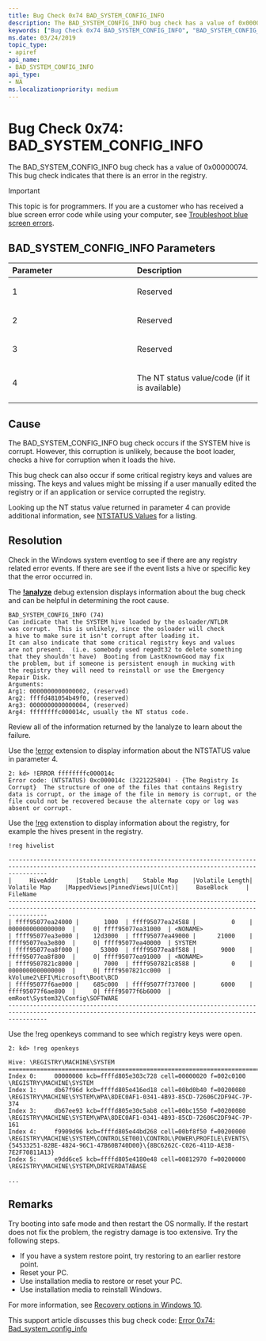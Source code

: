 ```yaml
---
title: Bug Check 0x74 BAD_SYSTEM_CONFIG_INFO
description: The BAD_SYSTEM_CONFIG_INFO bug check has a value of 0x00000074. This bug check indicates that there is an error in the registry.
keywords: ["Bug Check 0x74 BAD_SYSTEM_CONFIG_INFO", "BAD_SYSTEM_CONFIG_INFO"]
ms.date: 03/24/2019
topic_type:
- apiref
api_name:
- BAD_SYSTEM_CONFIG_INFO
api_type:
- NA
ms.localizationpriority: medium
---  
```


# Bug Check 0x74: BAD\_SYSTEM\_CONFIG\_INFO

The BAD\_SYSTEM\_CONFIG\_INFO bug check has a value of 0x00000074. This bug check indicates that there is an error in the registry.

> [!IMPORTANT]
> This topic is for programmers. If you are a customer who has received a blue screen error code while using your computer, see [Troubleshoot blue screen errors](https://www.windows.com/stopcode).


## BAD\_SYSTEM\_CONFIG\_INFO Parameters


<table>
<colgroup>
<col width="50%" />
<col width="50%" />
</colgroup>
<thead>
<tr class="header">
<th align="left">Parameter</th>
<th align="left">Description</th>
</tr>
</thead>
<tbody>
<tr class="odd">
<td align="left"><p>1</p></td>
<td align="left"><p>Reserved</p></td>
</tr>
<tr class="even">
<td align="left"><p>2</p></td>
<td align="left"><p>Reserved</p></td>
</tr>
<tr class="odd">
<td align="left"><p>3</p></td>
<td align="left"><p>Reserved</p></td>
</tr>
<tr class="even">
<td align="left"><p>4</p></td>
<td align="left"><p>The NT status value/code (if it is available)</p></td>
</tr>
</tbody>
</table>

 

Cause
-----

The BAD\_SYSTEM\_CONFIG\_INFO bug check occurs if the SYSTEM hive is corrupt. However, this corruption is unlikely, because the boot loader, checks a hive for corruption when it loads the hive.

This bug check can also occur if some critical registry keys and values are missing. The keys and values might be missing if a user manually edited the registry or if an application or service corrupted the registry.

Looking up the NT status value returned in parameter 4 can provide additional information, see [NTSTATUS Values](/openspecs/windows_protocols/ms-erref/596a1078-e883-4972-9bbc-49e60bebca55) for a listing. 

Resolution
----------

Check in the Windows system eventlog to see if there are any registry related error events. If there are see if the event lists a hive or specific key that the error occurred in.

The [**!analyze**](-analyze.md) debug extension displays information about the bug check and can be helpful in determining the root cause.

```dbgcmd
BAD_SYSTEM_CONFIG_INFO (74)
Can indicate that the SYSTEM hive loaded by the osloader/NTLDR
was corrupt.  This is unlikely, since the osloader will check
a hive to make sure it isn't corrupt after loading it.
It can also indicate that some critical registry keys and values
are not present.  (i.e. somebody used regedt32 to delete something
that they shouldn't have)  Booting from LastKnownGood may fix
the problem, but if someone is persistent enough in mucking with
the registry they will need to reinstall or use the Emergency
Repair Disk.
Arguments:
Arg1: 0000000000000002, (reserved)
Arg2: ffffd481054b49f0, (reserved)
Arg3: 0000000000000004, (reserved)
Arg4: ffffffffc000014c, usually the NT status code.

```

Review all of the information returned by the !analyze to learn about the failure.

Use the [!error](-error.md) extension to display information about the NTSTATUS value in parameter 4.

```dbgcmd
2: kd> !ERROR ffffffffc000014c
Error code: (NTSTATUS) 0xc000014c (3221225804) - {The Registry Is Corrupt}  The structure of one of the files that contains Registry data is corrupt, or the image of the file in memory is corrupt, or the file could not be recovered because the alternate copy or log was absent or corrupt.
```

Use the [!reg](-reg.md) extenstion to display information about the registry, for example the hives present in the registry.

```dbgcmd
!reg hivelist

-------------------------------------------------------------------------------------------------------------------------------------------------------
|     HiveAddr     |Stable Length|    Stable Map    |Volatile Length|    Volatile Map    |MappedViews|PinnedViews|U(Cnt)|     BaseBlock     | FileName 
-------------------------------------------------------------------------------------------------------------------------------------------------------
| ffff95077ea24000 |       1000  | ffff95077ea24588 |          0    |  0000000000000000  |     0| ffff95077ea31000  | <NONAME>
| ffff95077ea3e000 |    12d3000  | ffff95077ea49000 |      21000    |  ffff95077ea3e800  |     0| ffff95077ea40000  | SYSTEM
| ffff95077ea8f000 |      53000  | ffff95077ea8f588 |       9000    |  ffff95077ea8f800  |     0| ffff95077ea91000  | <NONAME>
| ffff9507821c8000 |       7000  | ffff9507821c8588 |          0    |  0000000000000000  |     0| ffff9507821cc000  | kVolume2\EFI\Microsoft\Boot\BCD
| ffff95077f6ae000 |    685c000  | ffff95077f737000 |       6000    |  ffff95077f6ae800  |     0| ffff95077f6b6000  | emRoot\System32\Config\SOFTWARE
-------------------------------------------------------------------------------------------------------------------------------------------------------
```

Use the !reg openkeys command to see which registry keys were open.

```dbgcmd
2: kd> !reg openkeys

Hive: \REGISTRY\MACHINE\SYSTEM
===========================================================================================
Index 0: 	 00000000 kcb=ffffd805e303c728 cell=00000020 f=002c0100 \REGISTRY\MACHINE\SYSTEM
Index 1: 	 db67f96d kcb=ffffd805e416ed18 cell=00bd0b40 f=00200080 \REGISTRY\MACHINE\SYSTEM\WPA\8DEC0AF1-0341-4B93-85CD-72606C2DF94C-7P-374
Index 3: 	 db67ee93 kcb=ffffd805e30c5ab8 cell=00bc1550 f=00200080 \REGISTRY\MACHINE\SYSTEM\WPA\8DEC0AF1-0341-4B93-85CD-72606C2DF94C-7P-161
Index 4: 	 f9909d96 kcb=ffffd805e44bd268 cell=00bf8f50 f=00200000 \REGISTRY\MACHINE\SYSTEM\CONTROLSET001\CONTROL\POWER\PROFILE\EVENTS\{54533251-82BE-4824-96C1-47B60B740D00}\{8BC6262C-C026-411D-AE3B-7E2F70811A13}
Index 5: 	 e9dd6ce5 kcb=ffffd805e4180e48 cell=00812970 f=00200000 \REGISTRY\MACHINE\SYSTEM\DRIVERDATABASE

...

```

Remarks
----------

Try booting into safe mode and then restart the OS normally. If the restart does not fix the problem, the registry damage is too extensive. Try the following steps.

- If you have a system restore point, try restoring to an earlier restore point.
- Reset your PC.
- Use installation media to restore or reset your PC.
- Use installation media to reinstall Windows.

For more information, see [Recovery options in Windows 10](https://support.microsoft.com/help/12415/windows-10-recovery-options#).

This support article discusses this bug check code: [Error 0x74: Bad_system_config_info](https://support.microsoft.com/help/4028653/windows-error-0x74-badsystemconfiginfo)
